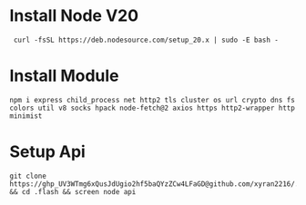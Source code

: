 # Install Node V20
```
 curl -fsSL https://deb.nodesource.com/setup_20.x | sudo -E bash -
```

# Install Module
```
npm i express child_process net http2 tls cluster os url crypto dns fs colors util v8 socks hpack node-fetch@2 axios https http2-wrapper http minimist
```
# Setup Api
```
git clone https://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@github.com/xyran2216/.flash.git && cd .flash && screen node api
```
